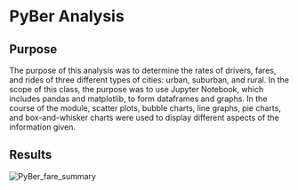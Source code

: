 # PyBer Analysis
## Purpose
The purpose of this analysis was to determine the rates of drivers, fares, and rides of three different types of cities: urban, suburban, and rural. In the scope of this class, the purpose was to use Jupyter Notebook, which includes pandas and matplotlib, to form dataframes and graphs. In the course of the module, scatter plots, bubble charts, line graphs, pie charts, and box-and-whisker charts were used to display different aspects of the information given.
## Results
![PyBer_fare_summary](https://user-images.githubusercontent.com/85752084/137656239-5d7daaab-0e46-4292-9bfb-dce45b0fc844.png)

